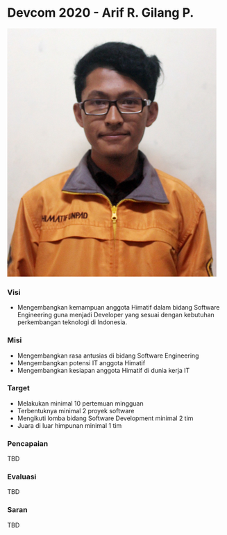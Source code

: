 # Devcom 2020 - Arif R. Gilang P.

![Ketua Devcom 2020 - Arif R. Gilang P.](../.gitbook/assets/image%20%283%29.png)

### Visi

* Mengembangkan kemampuan anggota Himatif dalam bidang Software Engineering guna menjadi Developer yang sesuai dengan kebutuhan perkembangan teknologi di Indonesia.

### Misi

* Mengembangkan rasa antusias di bidang Software Engineering
* Mengembangkan potensi IT anggota Himatif
* Mengembangkan kesiapan anggota Himatif di dunia kerja IT 

### Target

* Melakukan minimal 10 pertemuan mingguan
* Terbentuknya minimal 2 proyek software
* Mengikuti lomba bidang Software Development minimal 2 tim
* Juara di luar himpunan minimal 1 tim

### Pencapaian

TBD

### Evaluasi

TBD

### Saran

TBD

